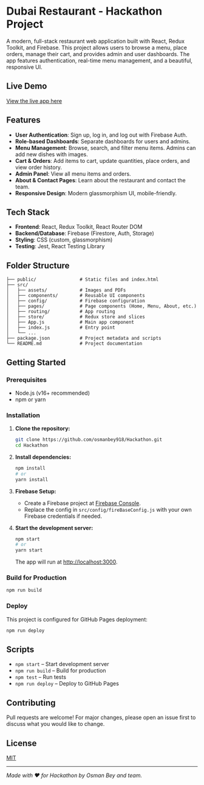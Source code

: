 # Dubai Restaurant - Hackathon Project

A modern, full-stack restaurant web application built with React, Redux Toolkit, and Firebase. This project allows users to browse a menu, place orders, manage their cart, and provides admin and user dashboards. The app features authentication, real-time menu management, and a beautiful, responsive UI.

## Live Demo

[View the live app here](https://osmanbey918.github.io/Hackathon)

## Features

- **User Authentication**: Sign up, log in, and log out with Firebase Auth.
- **Role-based Dashboards**: Separate dashboards for users and admins.
- **Menu Management**: Browse, search, and filter menu items. Admins can add new dishes with images.
- **Cart & Orders**: Add items to cart, update quantities, place orders, and view order history.
- **Admin Panel**: View all menu items and orders.
- **About & Contact Pages**: Learn about the restaurant and contact the team.
- **Responsive Design**: Modern glassmorphism UI, mobile-friendly.

## Tech Stack

- **Frontend**: React, Redux Toolkit, React Router DOM
- **Backend/Database**: Firebase (Firestore, Auth, Storage)
- **Styling**: CSS (custom, glassmorphism)
- **Testing**: Jest, React Testing Library

## Folder Structure

```
├── public/                # Static files and index.html
├── src/
│   ├── assets/            # Images and PDFs
│   ├── components/        # Reusable UI components
│   ├── config/            # Firebase configuration
│   ├── pages/             # Page components (Home, Menu, About, etc.)
│   ├── routing/           # App routing
│   ├── store/             # Redux store and slices
│   ├── App.js             # Main app component
│   ├── index.js           # Entry point
│   └── ...
├── package.json           # Project metadata and scripts
└── README.md              # Project documentation
```

## Getting Started

### Prerequisites
- Node.js (v16+ recommended)
- npm or yarn

### Installation

1. **Clone the repository:**
   ```sh
   git clone https://github.com/osmanbey918/Hackathon.git
   cd Hackathon
   ```
2. **Install dependencies:**
   ```sh
   npm install
   # or
   yarn install
   ```
3. **Firebase Setup:**
   - Create a Firebase project at [Firebase Console](https://console.firebase.google.com/).
   - Replace the config in `src/config/fireBaseConfig.js` with your own Firebase credentials if needed.

4. **Start the development server:**
   ```sh
   npm start
   # or
   yarn start
   ```
   The app will run at [http://localhost:3000](http://localhost:3000).

### Build for Production

```sh
npm run build
```

### Deploy

This project is configured for GitHub Pages deployment:

```sh
npm run deploy
```

## Scripts

- `npm start` – Start development server
- `npm run build` – Build for production
- `npm test` – Run tests
- `npm run deploy` – Deploy to GitHub Pages

## Contributing
Pull requests are welcome! For major changes, please open an issue first to discuss what you would like to change.

## License
[MIT](LICENSE)

---

*Made with ❤️ for Hackathon by Osman Bey and team.*
